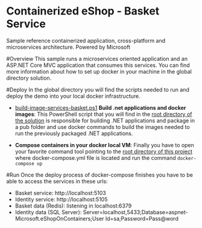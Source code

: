 # Containerized eShop - Basket Service
Sample reference containerized application, cross-platform and microservices architecture.
Powered by Microsoft

#Overview
This sample runs a microservices oriented application and an ASP.NET Core MVC application that consumes this services. You can find more information about how to set up docker in your machine in the global directory solution.

#Deploy
In the global directory you will find the scripts needed to run and deploy the demo into your local docker infrastructure.

- <a href='build-image-services-basket.ps1'>build-image-services-basket.ps1</a>  <b>Build .net applications and docker images</b>: This PowerShell script that you will find in the <u>root directory of the solution</u> is responsible for building .NET applications and package in a pub folder and use docker commands to build the images needed to run the previously packaged .NET applications.

- <b>Compose containers in your docker local VM</b>: Finally you have to open your favorite command tool pointing to the <u>root directory of this project</u> where docker-compose.yml file is located and run the command  `docker-compose up`

#Run
Once the deploy process of docker-compose finishes you have to be able to access the services in these urls:
- Basket service: http://localhost:5103
- Identity service: http://localhost:5105
- Basket data (Redis): listening in localhost:6379
- Identity data (SQL Server): Server=localhost,5433;Database=aspnet-Microsoft.eShopOnContainers;User Id=sa;Password=Pass@word




